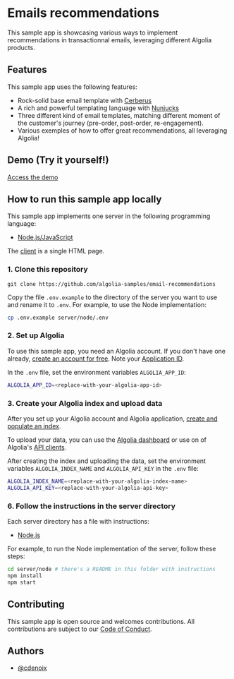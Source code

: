 # Emails recommendations

This sample app is showcasing various ways to implement recommendations in transactionnal emails, leveraging different Algolia products. 

## Features

This sample app uses the following features:

- Rock-solid base email template with [Cerberus](https://tedgoas.github.io/Cerberus/)
- A rich and powerful templating language with [Nunjucks](https://mozilla.github.io/nunjucks/)
- Three different kind of email templates, matching different moment of the customer's journey (pre-order, post-order, re-engagement).
- Various exemples of how to offer great recommendations, all leveraging Algolia!

## Demo (Try it yourself!)

[Access the demo](https://d8nd8.sse.codesandbox.io/)

## How to run this sample app locally

This sample app implements one server in the following programming language:

- [Node.js/JavaScript](server/node)

The [client](client) is a single HTML page.

### 1. Clone this repository

```
git clone https://github.com/algolia-samples/email-recommendations
```

Copy the file `.env.example` to the directory of the server you want to use and rename it to `.env`. For example, to use the Node implementation:

```bash
cp .env.example server/node/.env
```

### 2. Set up Algolia

To use this sample app, you need an Algolia account. If you don't have one already, [create an account for free](https://www.algolia.com/users/sign-up). Note your [Application ID](https://deploy-preview-5789--algolia-docs.netlify.app/doc/guides/sending-and-managing-data/send-and-update-your-data/how-to/importing-with-the-api/#application-id).

In the `.env` file, set the environment variables `ALGOLIA_APP_ID`:

```bash
ALGOLIA_APP_ID=<replace-with-your-algolia-app-id>
```

### 3. Create your Algolia index and upload data

After you set up your Algolia account and Algolia application, [create and populate an index](https://www.algolia.com/doc/guides/sending-and-managing-data/prepare-your-data/).

To upload your data, you can use the [Algolia dashboard](https://www.algolia.com/doc/guides/sending-and-managing-data/send-and-update-your-data/how-to/importing-from-the-dashboard/) or use on of Algolia's [API clients](https://www.algolia.com/developers/#integrations).

After creating the index and uploading the data, set the environment variables `ALGOLIA_INDEX_NAME` and `ALGOLIA_API_KEY` in the `.env` file:

```bash
ALGOLIA_INDEX_NAME=<replace-with-your-algolia-index-name>
ALGOLIA_API_KEY=<replace-with-your-algolia-api-key>
```

### 6. Follow the instructions in the server directory

Each server directory has a file with instructions:

- [Node.js](server/node/README)

For example, to run the Node implementation of the server, follow these steps:

```bash
cd server/node # there's a README in this folder with instructions
npm install
npm start
```

## Contributing

This sample app is open source and welcomes contributions. All contributions are subject to our [Code of Conduct](https://github.com/algolia-samples/.github/blob/master/CODE_OF_CONDUCT.md).

## Authors

- [@cdenoix](https://twitter.com/cdenoix)
